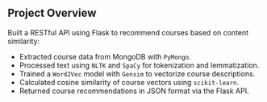 ## Project Overview

Built a RESTful API using Flask to recommend courses based on content similarity:

- Extracted course data from MongoDB with `PyMongo`.
- Processed text using `NLTK` and `SpaCy` for tokenization and lemmatization.
- Trained a `Word2Vec` model with `Gensim` to vectorize course descriptions.
- Calculated cosine similarity of course vectors using `scikit-learn`.
- Returned course recommendations in JSON format via the Flask API.
